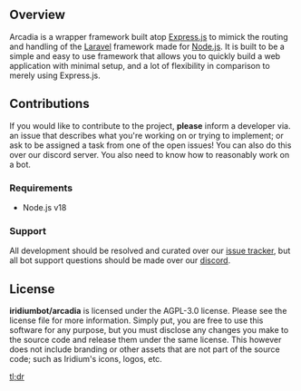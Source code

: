 ## Overview
Arcadia is a wrapper framework built atop [Express.js](https://expressjs.com/) to mimick the routing and handling of the [Laravel](https://laravel.com/) framework made for [Node.js](https://nodejs.org). It is built to be a simple and easy to use framework that allows you to quickly build a web application with minimal setup, and a lot of flexibility in comparison to merely using Express.js.

## Contributions

If you would like to contribute to the project, **please** inform a developer via. an issue that describes what you're working on or trying to implement; or ask to be assigned a task from one of the open issues! You can also do this over our discord server. You also need to know how to reasonably work on a bot.

### Requirements

* Node.js v18

### Support

All development should be resolved and curated over our [issue tracker](https://github.com/iridiumbot/arcadia), but all bot support questions should be made over our [discord](https://discord.gg/muDnFVwhUq).

## License

**iridiumbot/arcadia** is licensed under the AGPL-3.0 license. Please see the license file for more information. Simply put, you are free to use this software for any purpose, but you must disclose any changes you make to the source code and release them under the same license. This however does not include branding or other assets that are not part of the source code; such as Iridium's icons, logos, etc.

[tl;dr](https://tldrlegal.com/license/gnu-affero-general-public-license-v3-(agpl-3.0))